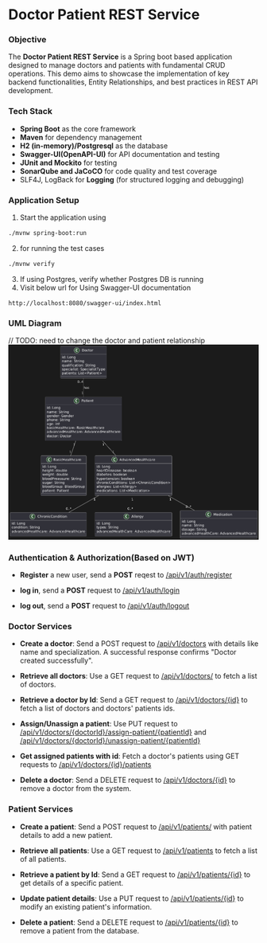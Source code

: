 # Doctor Patient REST Service

### Objective

The **Doctor Patient REST Service** is a Spring boot based application designed to manage doctors and patients with fundamental CRUD operations. This demo aims to showcase the implementation of key backend functionalities, Entity Relationships, and best practices in REST API development.

### Tech Stack

* **Spring Boot** as the core framework
* **Maven** for dependency management
* **H2 (in-memory)/Postgresql** as the database
* **Swagger-UI(OpenAPI-UI)** for API documentation and testing
* **JUnit and Mockito** for testing
* **SonarQube and JaCoCO** for code quality and test coverage
* SLF4J, LogBack for **Logging**  (for structured logging and debugging)

### Application Setup

1. Start the application using 

```bash
./mvnw spring-boot:run
```

2. for running the test cases

``` bash
./mvnw verify
```

3. If using Postgres, verify whether Postgres DB is running
4. Visit below url for Using Swagger-UI documentation
```url
http://localhost:8080/swagger-ui/index.html
```

### UML Diagram

// TODO: need to change the doctor and patient relationship
![schema_diagram](./schema.png)

### Authentication & Authorization(Based on JWT)

* **Register** a new user, send a **POST** reqest to 
[/api/v1/auth/register](http://localhost:8080/swagger-ui/index.html#/authentication-controller/register)

* **log in**, send a **POST** request to [/api/v1/auth/login](http://localhost:8080/swagger-ui/index.html#/authentication-controller/login)

* **log out**, send a **POST** request to [/api/v1/auth/logout](http://localhost:8080/swagger-ui/index.html#/authentication-controller/logout)

### Doctor Services

* **Create a doctor**: Send a POST request to [/api/v1/doctors](http://localhost:8080/swagger-ui/index.html#/doctor-controller/create) with details like name and specialization. A successful response confirms "Doctor created successfully".

* **Retrieve all doctors**: Use a GET request to [/api/v1/doctors/](http://localhost:8080/swagger-ui/index.html#/doctor-controller/get) to fetch a list of doctors.

* **Retrieve a doctor by Id**: Send a GET request to [/api/v1/doctors/{id}](http://localhost:8080/swagger-ui/index.html#/doctor-controller/getById) to fetch a list of doctors and doctors' patients ids.

* **Assign/Unassign a patient**: Use PUT request to [/api/v1/doctors/{doctorId}/assign-patient/{patientId}](http://localhost:8080/swagger-ui/index.html#/doctor-controller/assignPatient) and [/api/v1/doctors/{doctorId}/unassign-patient/{patientId}](http://localhost:8080/swagger-ui/index.html#/doctor-controller/unassignPatient)

* **Get assigned patients with id**: Fetch a doctor's patients using GET requests to [/api/v1/doctors/{id}/patients](http://localhost:8080/swagger-ui/index.html#/doctor-controller/getByDoctorId)

* **Delete a doctor**: Send a DELETE request to [/api/v1/doctors/{id}](http://localhost:8080/swagger-ui/index.html#/doctor-controller/delete) to remove a doctor from the system.

### Patient Services

* **Create a patient**: Send a POST request to [/api/v1/patients/](http://localhost:8080/swagger-ui/index.html#/patient-controller/create_1) with patient details to add a new patient.

* **Retrieve all patients**: Use a GET request to [/api/v1/patients](http://localhost:8080/swagger-ui/index.html#/patient-controller/get_1) to fetch a list of all patients.

* **Retrieve a patient by Id**: Send a GET request to [/api/v1/patients/{id}](http://localhost:8080/swagger-ui/index.html#/patient-controller/getById) to get details of a specific patient.

* **Update patient details**: Use a PUT request to [/api/v1/patients/{id}](http://localhost:8080/swagger-ui/index.html#/patient-controller/update) to modify an  existing patient's information.

* **Delete a patient**: Send a DELETE request to [/api/v1/patients/{id}](http://localhost:8080/swagger-ui/index.html#/patient-controller/delete) to remove a patient from the database.
